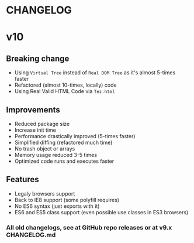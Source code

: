 # CHANGELOG

# v10

## Breaking change
* Using `Virtual Tree` instead of `Real DOM Tree` as it's almost 5-times faster
* Refactored (almost 10-times, locally) code
* Using Real Valid HTML Code via `Tez.html`

## Improvements
* Reduced package size
* Increase init time
* Performance drastically improved (5-times faster)
* Simplified diffing (refactored much time)
* No trash object or arrays
* Memory usage reduced 3-5 times
* Optimized code runs and executes faster

## Features
* Legaly browsers support
* Back to IE8 support (some polyfill requires)
* No ES6 syntax (just exports with it)
* ES6 and ES5 class support (even possible use classes in ES3 browsers)


### All old changelogs, see at GitHub repo releases or at v9.x CHANGELOG.md